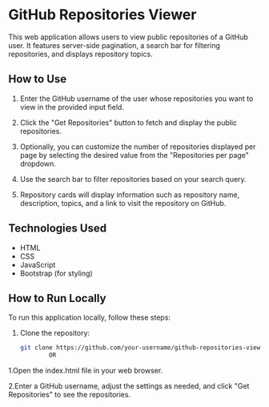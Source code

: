 # GitHub Repositories Viewer

This web application allows users to view public repositories of a GitHub user. It features server-side pagination, a search bar for filtering repositories, and displays repository topics.

## How to Use

1. Enter the GitHub username of the user whose repositories you want to view in the provided input field.

2. Click the "Get Repositories" button to fetch and display the public repositories.

3. Optionally, you can customize the number of repositories displayed per page by selecting the desired value from the "Repositories per page" dropdown.

4. Use the search bar to filter repositories based on your search query.

5. Repository cards will display information such as repository name, description, topics, and a link to visit the repository on GitHub.

## Technologies Used

- HTML
- CSS
- JavaScript
- Bootstrap (for styling)

## How to Run Locally

To run this application locally, follow these steps:

1. Clone the repository:

   ```bash
   git clone https://github.com/your-username/github-repositories-viewer.git
           OR
1.Open the index.html file in your web browser.

2.Enter a GitHub username, adjust the settings as needed, and click "Get Repositories" to see the repositories.
